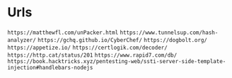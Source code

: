 # Urls

`https://matthewfl.com/unPacker.html`
`https://www.tunnelsup.com/hash-analyzer/`
`https://gchq.github.io/CyberChef/`
`https://dogbolt.org/`
`https://appetize.io/`
`https://certlogik.com/decoder/`
`https://http.cat/status/201`
`https://www.rapid7.com/db/`
`https://book.hacktricks.xyz/pentesting-web/ssti-server-side-template-injection#handlebars-nodejs`
